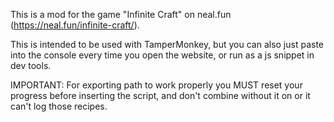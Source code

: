 This is a mod for the game "Infinite Craft" on neal.fun (https://neal.fun/infinite-craft/).

This is intended to be used with TamperMonkey, but you can also just paste into the console every time you open the website, or run as a js snippet in dev tools.

IMPORTANT: For exporting path to work properly you MUST reset your progress before inserting the script, and don't combine without it on or it can't log those recipes.

